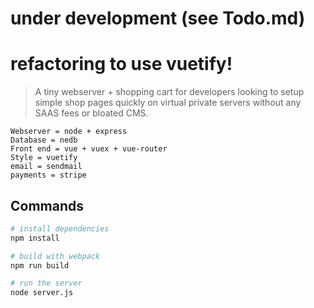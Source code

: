 # under development (see Todo.md)

# refactoring to use vuetify!

> A tiny webserver + shopping cart for developers looking to setup simple shop pages quickly on virtual private servers without any SAAS fees or bloated CMS. 

    Webserver = node + express
    Database = nedb
    Front end = vue + vuex + vue-router
    Style = vuetify
    email = sendmail
    payments = stripe

## Commands

``` bash
# install dependencies
npm install

# build with webpack
npm run build

# run the server
node server.js
```
